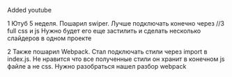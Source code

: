 Added youtube

1 Ютуб 5 неделя. Пошарил swiper. Лучше подключать конечно через //3 full css и js
Нужно будет его еще застилить и сделать несколько слайдеров в одном проекте

2 Также пошарил Webpack. Стал подключать стили через import в index.js. Не нравится что все полученные стили он хранит в конечном js файле а не css. Нужно разобраться нашел разбор webpack
